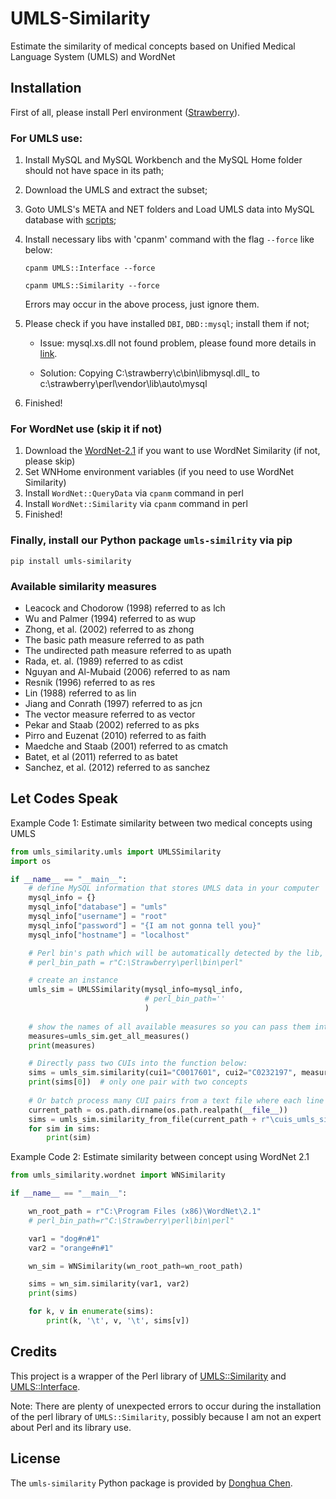 # UMLS-Similarity

Estimate the similarity of medical concepts based on Unified Medical Language System (UMLS) and WordNet

## Installation

First of all, please install Perl environment ([Strawberry](https://strawberryperl.com/)).

### For UMLS use:
1. Install MySQL and MySQL Workbench and the MySQL Home folder should not have space in its path;
2. Download the UMLS and extract the subset;
3. Goto UMLS's META and NET folders and Load UMLS data into MySQL database with [scripts](https://www.nlm.nih.gov/research/umls/implementation_resources/scripts/README_RRF_MySQL_Output_Stream.html);
4. Install necessary libs with 'cpanm' command with the flag `--force` like below:
   ```
   cpanm UMLS::Interface --force
   
   cpanm UMLS::Similarity --force
   ```
   Errors may occur in the above process, just ignore them. 
5. Please check if you have installed ```DBI```, ```DBD::mysql```; install them if not;

    - Issue: mysql.xs.dll not found problem, please found more details in [link](https://github.com/perl5-dbi/DBD-mysql/issues/318).

    - Solution: Copying C:\strawberry\c\bin\libmysql.dll_ to c:\strawberry\perl\vendor\lib\auto\mysql 

6. Finished!

### For WordNet use (skip it if not)
1. Download the [WordNet-2.1](https://wordnet.princeton.edu/download/old-versions) if you want to use WordNet Similarity (if not, please skip)
2. Set WNHome environment variables (if you need to use WordNet Similarity)
3. Install ```WordNet::QueryData``` via `cpanm` command in perl
4. Install ```WordNet::Similarity``` via `cpanm` command in perl
5. Finished!

### Finally, install our Python package `umls-similrity` via pip

```pip
pip install umls-similarity
```

### Available similarity measures

- Leacock and Chodorow (1998) referred to as lch
- Wu and Palmer (1994) referred to as  wup
- Zhong, et al. (2002) referred to as zhong
- The basic path measure referred to as path
- The undirected path measure referred to as upath
- Rada, et. al. (1989) referred to as cdist
- Nguyan and Al-Mubaid (2006) referred to as nam
- Resnik (1996) referred to as res
- Lin (1988) referred to as lin
- Jiang and Conrath (1997) referred to as jcn
- The vector measure referred to as vector
- Pekar and Staab (2002) referred to as pks
- Pirro and Euzenat (2010) referred to as faith
- Maedche and Staab (2001) referred to as cmatch
- Batet, et al (2011) referred to as batet
- Sanchez, et al. (2012) referred to as sanchez

## Let Codes Speak

Example Code 1: Estimate similarity between two medical concepts using UMLS

```python
from umls_similarity.umls import UMLSSimilarity
import os

if __name__ == "__main__":
    # define MySQL information that stores UMLS data in your computer
    mysql_info = {}
    mysql_info["database"] = "umls"
    mysql_info["username"] = "root"
    mysql_info["password"] = "{I am not gonna tell you}"
    mysql_info["hostname"] = "localhost"

    # Perl bin's path which will be automatically detected by the lib, but you can also manually specify in its constructor
    # perl_bin_path = r"C:\Strawberry\perl\bin\perl"

    # create an instance
    umls_sim = UMLSSimilarity(mysql_info=mysql_info,
                              # perl_bin_path=''
                              )
    
    # show the names of all available measures so you can pass them into the following `measure` parameter
    measures=umls_sim.get_all_measures()
    print(measures)

    # Directly pass two CUIs into the function below:
    sims = umls_sim.similarity(cui1="C0017601", cui2="C0232197", measure="lch")
    print(sims[0])  # only one pair with two concepts
    
    # Or batch process many CUI pairs from a text file where each line is formatted like 'C0006949<>C0031507'
    current_path = os.path.dirname(os.path.realpath(__file__))
    sims = umls_sim.similarity_from_file(current_path + r"\cuis_umls_sim.txt", measure="lch")
    for sim in sims:
        print(sim)
```
Example Code 2: Estimate similarity between concept using WordNet 2.1

```python
from umls_similarity.wordnet import WNSimilarity

if __name__ == "__main__":

    wn_root_path = r"C:\Program Files (x86)\WordNet\2.1"
    # perl_bin_path=r"C:\Strawberry\perl\bin\perl"

    var1 = "dog#n#1"
    var2 = "orange#n#1"

    wn_sim = WNSimilarity(wn_root_path=wn_root_path)

    sims = wn_sim.similarity(var1, var2)
    print(sims)

    for k, v in enumerate(sims):
        print(k, '\t', v, '\t', sims[v])
```

## Credits

This project is a wrapper of the Perl library of [UMLS::Similarity](https://www.d.umn.edu/~tpederse/umls-similarity.html) and [UMLS::Interface](http://www.people.vcu.edu/~btmcinnes/software/umls-interface.html). 

Note: There are plenty of unexpected errors to occur during the installation of the perl library of `UMLS::Similarity`, possibly because I am not an expert about Perl and its library use.

## License
The `umls-similarity` Python package is provided by [Donghua Chen](https://github.com/dhchenx). 

